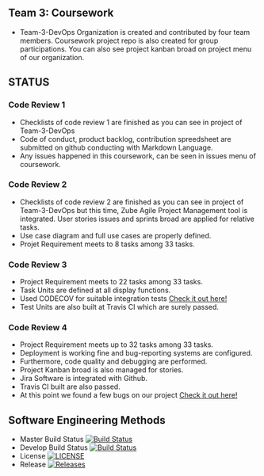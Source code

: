 ## Team 3: Coursework
- Team-3-DevOps Organization is created and contributed by four team members. Coursework project repo is also created for group participations. You can also see project kanban broad on project menu of our organization. 

## STATUS
### Code Review 1
- Checklists of code review 1 are finished as you can see in project of Team-3-DevOps 
- Code of conduct, product backlog, contribution spreedsheet are submitted on github conducting with Markdown Language.  
- Any issues happened in this coursework, can be seen in issues menu of coursework.

### Code Review 2
- Checklists of code review 2 are finished as you can see in project of Team-3-DevOps but this time, Zube Agile Project Management tool is integrated. User stories issues and sprints broad are applied for relative tasks.  
- Use case diagram and full use cases are properly defined.
- Projet Requirement meets to 8 tasks among 33 tasks.

### Code Review 3
- Project Requirement meets to 22 tasks among 33 tasks. 
- Task Units are defined at all display functions. 
- Used CODECOV for suitable integration tests [Check it out here!](https://codecov.io/gh/Team-3-DevOps/coursework/branch/develop)
- Test Units are also built at Travis CI which are surely passed.

### Code Review 4
- Project Requirement meets up to 32 tasks among 33 tasks.
- Deployment is working fine and bug-reporting systems are configured. 
- Furthermore, code quality and debugging are performed. 
- Project Kanban broad is also managed for stories. 
- Jira Software is integrated with Github.
- Travis CI built are also passed.
- At this point we found a few bugs on our project [Check it out here!](https://github.com/Team-3-DevOps/coursework/tree/bug-patch-1/.github/ISSUE_TEMPLATE)


## Software Engineering Methods
- Master Build Status [![Build Status](https://travis-ci.com/Team-3-DevOps/Coursework.svg?branch=master)](https://travis-ci.com/Team-3-DevOps/Coursework)
- Develop Build Status [![Build Status](https://travis-ci.com/Team-3-DevOps/Coursework.svg?branch=master)](https://travis-ci.com/Team-3-DevOps/Coursework)
- License [![LICENSE](https://img.shields.io/github/license/Team-3-DevOps/Coursework.svg?style=flat-square)](https://github.com//Coursework/blob/master/LICENSE)
- Release [![Releases](https://img.shields.io/github/release/Team-3-DevOps/Coursework/all.svg?style=flat-square)](https://github.com/Team-3-DevOps/Coursework/releases)
